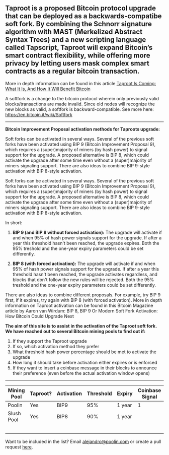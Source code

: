 ## Taproot is a proposed Bitcoin protocol upgrade that can be deployed as a backwards-compatibe soft fork. By combining the Schnorr signature algorithm with MAST (Merkelized Abstract Syntax Trees) and a new scripting language called Tapscript, Taproot will expand Bitcoin’s smart contract flexibility, while offering more privacy by letting users mask complex smart contracts as a regular bitcoin transaction.
More in depth information can be found in this article [Taproot Is Coming: What It Is, And How It Will Benefit Bitcoin](https://bitcoinmagazine.com/articles/taproot-coming-what-it-and-how-it-will-benefit-bitcoin)
 
 A softfork is a change to the bitcoin protocol wherein only previously valid blocks/transactions are made invalid. Since old nodes will recognize the new blocks as valid, a softfork is backward-compatible. See more here: https://en.bitcoin.it/wiki/Softfork
 
 ------
 
**Bitcoin Improvement Proposal activation methods for Taproots upgrade:**

Soft forks can be activated in several ways. Several of the previous soft forks have been activated using BIP 9 (Bitcoin Improvement Proposal 9), which requires a (super)majority of miners (by hash power) to signal support for the upgrade. A proposed alternative is BIP 8, which could activate the upgrade after some time even without a (super)majority of miners signaling support. There are also ideas to combine BIP 9-style activation with BIP 8-style activation.

Soft forks can be activated in several ways. Several of the previous soft forks have been activated using BIP 9 (Bitcoin Improvement Proposal 9), which requires a (super)majority of miners (by hash power) to signal support for the upgrade. A proposed alternative is BIP 8, which could activate the upgrade after some time even without a (super)majority of miners signaling support. There are also ideas to combine BIP 9-style activation with BIP 8-style activation.

In short:
  
1. **BIP 9 (and BIP 8 without forced activation):** The upgrade will activate if and when 95% of hash power signals support for the upgrade. If after a year this threshold hasn't been reached, the upgrade expires. Both the 95% treshold and the one-year expiry parameters could be set differently.

1. **BIP 8 (with forced activation):** The upgrade will activate if and when 95% of hash power signals support for the upgrade. If after a year this threshold hasn't been reached, the upgrade activates regardless, and blocks that don't follow the new rules will be rejected. Both the 95% treshold and the one-year expiry parameters could be set differently.

There are also ideas to combine different proposals. For example, try BIP 9 first, if it expires, try again with BIP 8 (with forced activation). More in depth information on Taproot activation can be found in this Bitcoin Magazine article by Aaron van Wirdum: BIP 8, BIP 9 Or Modern Soft Fork Activation: How Bitcoin Could Upgrade Next

 
**The aim of this site is to assist in the activation of the Taproot soft fork. We have reached out to several Bitcoin mining pools to find out if:**
 
1. If they support the Taproot upgrade
1. If so, which activation method they prefer
1. What threshold hash power percentage should be met to activate the upgrade
1. How long it should take before activation either expires or is enforced
1. If they want to insert a coinbase message in their blocks to announce their preference (even before the actual activation window opens)

------
 
 Mining Pool |   Taproot?     |  Activation   | Threshold    | Expiry | Coinbase Signal
------------ | ------------- | ------------- | ------------- | ------------- | -------------
Poolin | Yes | BIP9 | 95% | 1 year | 1 |
Slush Pool | Yes | BIP8 | 90% | 1 year | 
 | | |
 | | | 
 | | | 
 | | |
 | | | 

Want to be included in the list? Email alejandro@poolin.com or create a pull request [here](https://github.com/taprootactivation).
